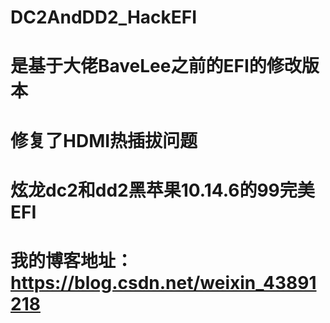# DC2AndDD2_HackEFI
# 是基于大佬BaveLee之前的EFI的修改版本
# 修复了HDMI热插拔问题
# 炫龙dc2和dd2黑苹果10.14.6的99完美EFI
# 我的博客地址：https://blog.csdn.net/weixin_43891218
